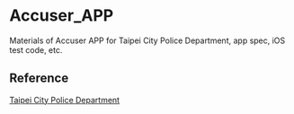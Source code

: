 # Accuser_APP
Materials of Accuser APP for Taipei City Police Department, app spec, iOS test code, etc.

## Reference
[Taipei City Police Department](http://police.gov.taipei/ct.asp?xItem=92275895&CtNode=62861&mp=108001)

